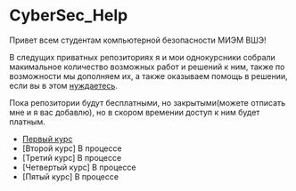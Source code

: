 # CyberSec_Help
Привет всем студентам компьютерной безопасности МИЭМ ВШЭ!

В следущих приватных репозиториях я и мои однокурсники собрали макимальное количество возможных работ и решений к ним, также по возможности мы дополняем их, а также оказываем помощь в решении, если вы в этом [нуждаетесь](https://vk.com/hsecshelper).

Пока репозитории будут бесплатными, но закрытыми(можете отписать мне и я вас добавлю), но в скором времении доступ к ним будет платным. 
* [Первый курс](https://github.com/surik316/First_Course)
* [Второй курс] В процессе
* [Третий курс] В процессе
* [Четвертый курс] В процессе
* [Пятый курс] В процессе
